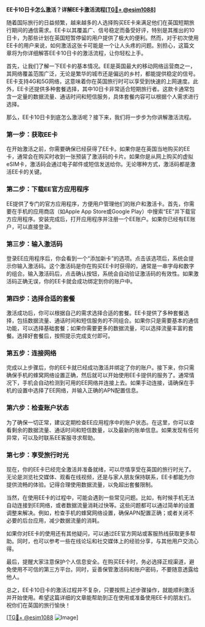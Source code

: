 **EE卡10日卡怎么激活？详解EE卡激活流程[[TG💪+ @esim1088](https://t.me/s/esim1088)]**

随着国际旅行的日益频繁，越来越多的人选择购买EE卡来满足他们在英国短期旅行期间的通信需求。EE卡以其覆盖广、信号稳定而备受好评，特别是其推出的10日卡，为那些计划在英国短暂停留的用户提供了极大的便利。然而，对于初次使用EE卡的用户来说，如何激活这张卡可能是一个让人头疼的问题。别担心，这篇文章将为你详细解答EE卡10日卡的激活流程，让你轻松上手。

首先，让我们了解一下EE卡的基本情况。EE是英国最大的移动网络运营商之一，其网络覆盖范围广泛，无论是繁华的城市还是偏远的乡村，都能提供稳定的信号。EE卡支持4G和5G网络，这意味着你在英国旅行时可以享受到快速的上网速度。此外，EE卡还提供多种套餐选择，其中10日卡非常适合短期旅行者。这款卡通常包含一定量的数据流量、通话时间和短信服务，具体套餐内容可以根据个人需求进行选择。

那么，EE卡10日卡到底怎么激活呢？接下来，我们将一步步为你讲解激活流程。

### **第一步：获取EE卡**
在开始激活之前，你需要确保已经获得了EE卡。如果你是在英国当地购买的EE卡，通常会在购买时收到一张预装了激活码的卡片。如果你是从网上购买的虚拟eSIM卡，激活码会通过电子邮件或短信发送给你。无论哪种方式，激活码都是激活EE卡的关键。

### **第二步：下载EE官方应用程序**
EE提供了专门的官方应用程序，方便用户管理他们的账户和激活卡。首先，你需要在手机的应用商店（如Apple App Store或Google Play）中搜索“EE”并下载官方应用程序。安装完成后，打开应用程序并注册一个EE账户。如果你已经有EE账户，可以直接登录。

### **第三步：输入激活码**
登录EE应用程序后，你会看到一个“添加新卡”的选项。点击该选项后，系统会提示你输入激活码。这个激活码是你在购买EE卡时获得的，通常是一串字母和数字的组合。输入激活码后，点击确认按钮，系统会自动验证激活码的有效性。如果激活码正确无误，你的EE卡就会成功绑定到你的账户中。

### **第四步：选择合适的套餐**
激活成功后，你可以根据自己的需求选择合适的套餐。EE卡提供了多种套餐选择，包括数据流量、通话时间和短信服务的不同组合。如果你只是需要基本的通信功能，可以选择基础套餐；如果你需要更多的数据流量，可以选择流量丰富的套餐。选择好套餐后，按照提示完成支付即可。

### **第五步：连接网络**
完成以上步骤后，你的EE卡就已经成功激活并绑定了你的账户。接下来，你只需确保手机的蜂窝网络设置正确，然后就可以开始使用EE卡提供的服务了。通常情况下，手机会自动检测到可用的EE网络并连接上去。如果手动连接，请确保在手机的设置中选择了EE网络，并输入正确的APN配置信息。

### **第六步：检查账户状态**
为了确保一切正常，建议定期检查EE应用程序中的账户状态。在这里，你可以查看剩余的数据流量、通话时间和短信数量，以及最新的账单信息。如果发现有任何异常，可以及时联系EE客服寻求帮助。

### **第七步：享受旅行时光**
现在，你的EE卡已经完全激活并准备就绪，可以尽情享受在英国的旅行时光了。无论是浏览社交媒体、观看在线视频，还是与家人朋友保持联系，EE卡都能为你提供流畅的体验。记得合理使用数据流量，以免超出套餐限制。

当然，在使用EE卡的过程中，可能会遇到一些常见问题。比如，有时候手机无法自动连接到EE网络，或者数据流量消耗过快等。这些问题都可以通过简单的设置调整来解决。例如，检查手机的蜂窝网络设置，确保APN配置正确；或者关闭不必要的后台应用，减少数据流量的消耗。

如果你对EE卡的使用还有其他疑问，可以通过EE官方网站或客服热线获取更多帮助。同时，也可以参考一些在线论坛和社交媒体上的经验分享，与其他用户交流心得。

最后，提醒大家注意保护个人信息安全。在购买EE卡时，务必选择正规渠道，避免使用不可信的第三方平台。同时，妥善保管激活码和账户密码，不要随意透露给他人。

总之，EE卡10日卡的激活过程并不复杂，只要按照上述步骤操作，就能顺利激活并开始使用。希望这篇详细的文章能帮助到正在使用或准备使用EE卡的朋友们。祝你们在英国的旅行愉快！

[[TG💪+ @esim1088](https://t.me/s/esim1088) ![Image](https://i.postimg.cc/4NQfJmqS/Snipaste-2025-05-13-00-14-12.png)]